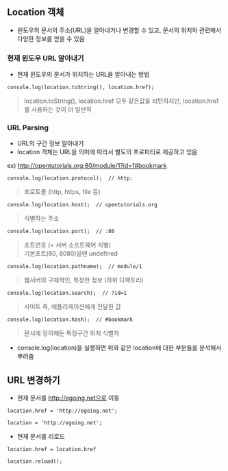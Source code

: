 ## Location 객체
- 윈도우의 문서의 주소(URL)을 알아내거나 변경할 수 있고, 문서의 위치와 관련해서 다양한 정보를 얻을 수 있음


### 현재 윈도우 URL 알아내기
- 현재 윈도우의 문서가 위치하는 URL을 알아내는 방법
```
console.log(location.toString(), location.href);
```
> location.toString(), location.href 모두 같은값을 리턴하지만, location.href 를 사용하는 것이 더 일반적

### URL Parsing
- URL의 구간 정보 알아내기
- location 객체는 URL을 의미에 따라서 별도의 프로퍼티로 제공하고 있음

ex) http://opentutorials.org:80/module/1?id=1#bookmark
```
console.log(location.protocol);  // http:
```
> 프로토콜 (http, https, file 등)
```
console.log(location.host);  // opentutorials.org
```
> 식별하는 주소
```
console.log(location.port);  // :80
```
> 포트번호 (= 서버 소프트웨어 식별)<br/>기본포트(80, 8080)일땐 undefined
```
console.log(location.pathname);  // module/1
```
> 웹서버의 구체적인, 특정한 정보 (하위 디렉토리)
```
console.log(location.search);  // ?id=1
```
> 사이트 즉, 애플리케이션에게 전달한 값
```
console.log(location.hash);  // #bookmark
```
> 문서에 정의해둔 특정구간 위치 식별자

- console.log(location)을 실행하면 위와 같은 location에 대한 부분들을 분석해서 뿌려줌


## URL 변경하기
- 현재 문서를 http://egoing.net으로 이동
```
location.href = 'http://egoing.net';

location = 'http://egoing.net';
```
- 현재 문서를 리로드
```
location.href = location.href

location.reload();
```
